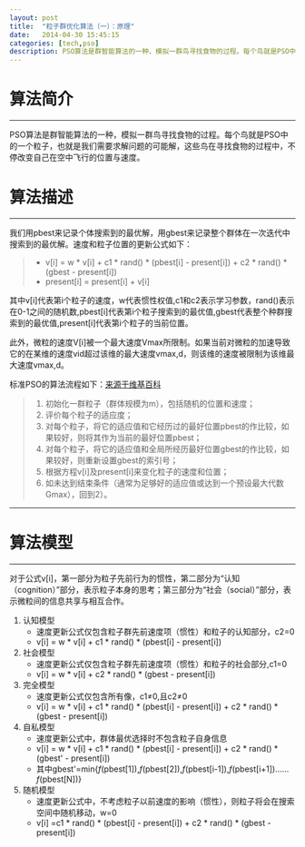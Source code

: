 ```yaml
---
layout: post
title:  "粒子群优化算法（一）：原理"
date:   2014-04-30 15:45:15
categories: [tech,pso]
description: PSO算法是群智能算法的一种，模拟一群鸟寻找食物的过程。每个鸟就是PSO中的一个粒子，也就是我们需要求解问题的可能解，这些鸟在寻找食物的过程中，不停改变自己在空中飞行的位置与速度。
---
```

# 算法简介 #

----------

PSO算法是群智能算法的一种，模拟一群鸟寻找食物的过程。每个鸟就是PSO中的一个粒子，也就是我们需要求解问题的可能解，这些鸟在寻找食物的过程中，不停改变自己在空中飞行的位置与速度。
# 算法描述 #

----------

我们用pbest来记录个体搜索到的最优解，用gbest来记录整个群体在一次迭代中搜索到的最优解。速度和粒子位置的更新公式如下：
> - v[i] = w * v[i] + c1 * rand() * (pbest[i] - present[i]) + c2 * rand() * (gbest - present[i])
> - present[i] = present[i] + v[i]

其中v[i]代表第i个粒子的速度，w代表惯性权值,c1和c2表示学习参数，rand()表示在0-1之间的随机数,pbest[i]代表第i个粒子搜索到的最优值,gbest代表整个种群搜索到的最优值,present[i]代表第i个粒子的当前位置。

此外，微粒的速度V[i]被一个最大速度Vmax所限制。如果当前对微粒的加速导致它的在某维的速度vid超过该维的最大速度vmax,d，则该维的速度被限制为该维最大速度vmax,d。

标准PSO的算法流程如下：[来源于维基百科](http://zh.wikipedia.org/wiki/%E7%B2%92%E5%AD%90%E7%BE%A4%E4%BC%98%E5%8C%96 "维基百科") 
> 1. 初始化一群粒子（群体规模为m），包括随机的位置和速度；
> 1. 评价每个粒子的适应度；
> 1. 对每个粒子，将它的适应值和它经历过的最好位置pbest的作比较，如果较好，则将其作为当前的最好位置pbest；
> 1. 对每个粒子，将它的适应值和全局所经历最好位置gbest的作比较，如果较好，则重新设置gbest的索引号；
> 1. 根据方程v[i]及present[i]来变化粒子的速度和位置；
> 1. 如未达到结束条件（通常为足够好的适应值或达到一个预设最大代数Gmax），回到2）。

----------
# 算法模型 #

----------
对于公式v[i]，第一部分为粒子先前行为的惯性，第二部分为“认知（cognition）”部分，表示粒子本身的思考；第三部分为“社会（social）”部分，表示微粒间的信息共享与相互合作。

1. 认知模型
	- 速度更新公式仅包含粒子群先前速度项（惯性）和粒子的认知部分，c2=0
	- v[i] = w * v[i] + c1 * rand() * (pbest[i] - present[i])
2. 社会模型
	- 速度更新公式仅包含粒子群先前速度项（惯性）和粒子的社会部分,c1=0
	- v[i] = w * v[i] + c2 * rand() * (gbest - present[i])
3. 完全模型
	- 速度更新公式仅包含所有像，c1≠0,且c2≠0
	- v[i] = w * v[i] + c1 * rand() * (pbest[i] - present[i]) + c2 * rand() * (gbest - present[i])
4. 自私模型
	- 速度更新公式中，群体最优选择时不包含粒子自身信息
	- v[i] = w * v[i] + c1 * rand() * (pbest[i] - present[i]) + c2 * rand() * (gbest' - present[i])
	- 其中gbest'=min{*f*(pbest[1]),*f*(pbest[2]),*f*(pbest[i-1]),*f*(pbest[i+1])……*f*(pbest[N])}
5. 随机模型
	- 速度更新公式中，不考虑粒子以前速度的影响（惯性），则粒子将会在搜索空间中随机移动，w=0
	- v[i] =c1 * rand() * (pbest[i] - present[i]) + c2 * rand() * (gbest - present[i])